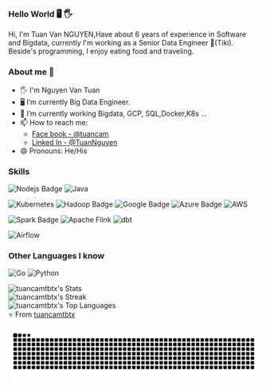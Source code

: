 ### Hello World 🖥️ 🖐️
Hi, I'm Tuan Van NGUYEN,Have about 6 years of experience in Software and Bigdata, currently I'm working as a Senior Data Engineer 🚀(Tiki). Beside's programming, I enjoy eating food and traveling.
### About me 🐬

- 🖐️ I'm Nguyen Van Tuan
- 🖥️ I’m currently Big Data Engineer.
- 🌱 I’m currently working Bigdata, GCP, SQL,Docker,K8s ... 
- 📫 How to reach me:
   + [Face book - @tuancam](https://www.facebook.com/tuanbacam)
   + [Linked In - @TuanNguyen](https://www.linkedin.com/in/tuanbacam/)
- 😄 Pronouns: He/His


### Skills

![Nodejs Badge](https://img.shields.io/badge/-Nodejs-3C873A?style=for-the-badge&labelColor=black&logo=node.js&logoColor=3C873A)
![Java](https://img.shields.io/badge/java-%23ED8B00.svg?style=for-the-badge&logo=openjdk&logoColor=white)

![Kubernetes](https://img.shields.io/badge/Kubernetes-326CE5?style=for-the-badge&logo=kubernetes&logoColor=white)
![Hadoop Badge](https://img.shields.io/badge/Apache%20Hadoop-blue?style=for-the-badge&labelColor=black&logo=Apache%20Hadoop&logoColor=yellow)
![Google Badge](https://img.shields.io/badge/GoogleCloud-4285F4?style=for-the-badge&labelColor=black&logo=Google%20Cloud&logoColor=white)
![Azure Badge](https://img.shields.io/badge/Microsoft%20Azure-0089D6?style=for-the-badge&labelColor=black&logo=microsoft-azure&logoColor=white)
![AWS](https://img.shields.io/badge/AWS-%23FF9900.svg?style=for-the-badge&logo=amazon-aws&logoColor=white)

![Spark Badge](https://img.shields.io/badge/-Apache%20Spark-E25A1C?style=for-the-badge&labelColor=black&logo=Apache%20Spark&logoColor=white)
![Apache Flink](https://img.shields.io/badge/-Apache%20Flink-D22128?style=for-the-badge&logo=Apache%20Flink&labelColor=black&logoColor=white)
![dbt](https://img.shields.io/badge/dbt-F29639?style=for-the-badge&logo=dbt&logoColor=white)


![Airflow](https://img.shields.io/badge/Airflow-017CEE?style=for-the-badge&logo=apache-airflow&logoColor=white)

### Other Languages I know
![Go](https://img.shields.io/badge/go-%2300ADD8.svg?style=for-the-badge&logo=go&logoColor=white)
![Python](https://img.shields.io/badge/python-3670A0?style=for-the-badge&logo=python&logoColor=ffdd54)

![tuancamtbtx's Stats](https://github-readme-stats.vercel.app/api?username=tuancamtbtx&theme=vue-dark&show_icons=true&hide_border=true&count_private=true)
<br>
![tuancamtbtx's Streak](https://github-readme-streak-stats.herokuapp.com/?user=tuancamtbtx&theme=vue-dark&hide_border=true)
<br>
![tuancamtbtx's Top Languages](https://github-readme-stats.vercel.app/api/top-langs/?username=tuancamtbtx&theme=vue-dark&show_icons=true&hide_border=true&layout=compact)
<br>
⭐️ From [tuancamtbtx](https://github.com/tuancamtbtx)

<picture>
  <source media="(prefers-color-scheme: dark)" srcset="https://raw.githubusercontent.com/tuancamtbtx/tuancamtbtx/output/github-contribution-grid-snake-dark.svg">
  <source media="(prefers-color-scheme: light)" srcset="https://raw.githubusercontent.com/tuancamtbtx/tuancamtbtx/output/github-contribution-grid-snake.svg">
  <img alt="github contribution grid snake animation" src="https://raw.githubusercontent.com/tuancamtbtx/tuancamtbtx/output/github-contribution-grid-snake.svg">
</picture>
